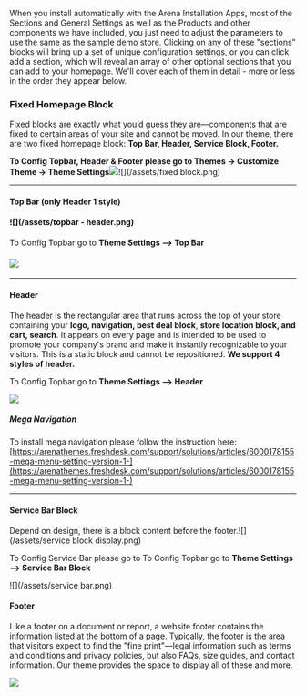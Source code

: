 When you install automatically with the Arena Installation Apps, most of the Sections and  General Settings as well as the Products and other components we have included, you just need to adjust the parameters to use the same as the sample demo store. Clicking on any of these "sections" blocks will bring up a set of unique configuration settings, or you can click add a section, which will reveal an array of other optional sections that you can add to your homepage. We'll cover each of them in detail - more or less in the order they appear below.

### **Fixed Homepage Block**

Fixed blocks are exactly what you’d guess they are—components that are fixed to certain areas of your site and cannot be moved. In our theme, there are two fixed homepage block: **Top Bar, Header,  Service Block, Footer.**

**To Config Topbar, Header & Footer please go to Themes -&gt; Customize Theme -&gt; Theme Settings**![](/assets/theme-setting.png)![](/assets/fixed block.png)

---

#### **Top Bar \(only Header 1 style\)**

#### ![](/assets/topbar - header.png)

To Config Topbar go to **Theme Settings --&gt; Top Bar**

#### ![](/assets/topbar.png)

---

#### **Header**

The header is the rectangular area that runs across the top of your store containing your **logo, navigation, best deal block**, **store location block, and cart, search**. It appears on every page and is intended to be used to promote your company's brand and make it instantly recognizable to your visitors. This is a static block and cannot be repositioned. **We support 4 styles of header.**

To Config Topbar go to **Theme Settings --&gt; Header**

![](/assets/header.png)

##### **Mega Navigation**

To install mega navigation please follow the instruction here: [https://arenathemes.freshdesk.com/support/solutions/articles/6000178155-mega-menu-setting-version-1-](https://arenathemes.freshdesk.com/support/solutions/articles/6000178155-mega-menu-setting-version-1-)

---

#### Service Bar Block

Depend on design, there is a block content before the footer.![](/assets/service block display.png)

To Config Service Bar please go to To Config Topbar go to **Theme Settings --&gt; Service Bar Block**

![](/assets/service bar.png)

#### **Footer**

Like a footer on a document or report, a website footer contains the information listed at the bottom of a page. Typically, the footer is the area that visitors expect to find the "fine print"—legal information such as terms and conditions and privacy policies, but also FAQs, size guides, and contact information. Our theme provides the space to display all of these and more.

![](/assets/footer.png)

### 



